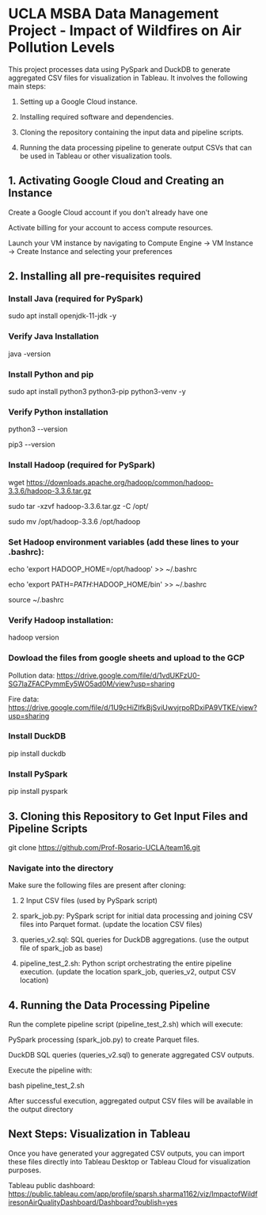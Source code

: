 # UCLA MSBA Data Management Project - Impact of Wildfires on Air Pollution Levels

This project processes data using PySpark and DuckDB to generate aggregated CSV files for visualization in Tableau. It involves the following main steps:

1. Setting up a Google Cloud instance.

2. Installing required software and dependencies.

3. Cloning the repository containing the input data and pipeline scripts.

4. Running the data processing pipeline to generate output CSVs that can be used in Tableau or other visualization tools.

## 1. Activating Google Cloud and Creating an Instance

Create a Google Cloud account if you don't already have one

Activate billing for your account to access compute resources.

Launch your VM instance by navigating to Compute Engine -> VM Instance -> Create Instance and selecting your preferences

## 2. Installing all pre-requisites required

### Install Java (required for PySpark)

sudo apt install openjdk-11-jdk -y

### Verify Java Installation

java -version

### Install Python and pip

sudo apt install python3 python3-pip python3-venv -y

### Verify Python installation

python3 --version 

pip3 --version

### Install Hadoop (required for PySpark)

wget https://downloads.apache.org/hadoop/common/hadoop-3.3.6/hadoop-3.3.6.tar.gz

sudo tar -xzvf hadoop-3.3.6.tar.gz -C /opt/

sudo mv /opt/hadoop-3.3.6 /opt/hadoop

### Set Hadoop environment variables (add these lines to your .bashrc):

echo 'export HADOOP_HOME=/opt/hadoop' >> ~/.bashrc

echo 'export PATH=$PATH:$HADOOP_HOME/bin' >> ~/.bashrc

source ~/.bashrc

### Verify Hadoop installation:

hadoop version

### Dowload the files from google sheets and upload to the GCP

Pollution data: https://drive.google.com/file/d/1vdUKFzU0-SG7IaZFACPymmEy5WO5ad0M/view?usp=sharing

Fire data: https://drive.google.com/file/d/1U9cHiZIfkBjSviUwvjrpoRDxiPA9VTKE/view?usp=sharing

### Install DuckDB
pip install duckdb

### Install PySpark
pip install pyspark

## 3. Cloning this Repository to Get Input Files and Pipeline Scripts

git clone https://github.com/Prof-Rosario-UCLA/team16.git

### Navigate into the directory 

Make sure the following files are present after cloning:

1. 2 Input CSV files (used by PySpark script)

2. spark_job.py: PySpark script for initial data processing and joining CSV files into Parquet format. (update the location CSV files)

3. queries_v2.sql: SQL queries for DuckDB aggregations. (use the output file of spark_job as base)

4. pipeline_test_2.sh: Python script orchestrating the entire pipeline execution. (update the location spark_job, queries_v2, output CSV location)

## 4. Running the Data Processing Pipeline

Run the complete pipeline script (pipeline_test_2.sh) which will execute:

PySpark processing (spark_job.py) to create Parquet files.

DuckDB SQL queries (queries_v2.sql) to generate aggregated CSV outputs.

Execute the pipeline with:

bash pipeline_test_2.sh

After successful execution, aggregated output CSV files will be available in the output directory

## Next Steps: Visualization in Tableau

Once you have generated your aggregated CSV outputs, you can import these files directly into Tableau Desktop or Tableau Cloud for visualization purposes.

Tableau public dashboard: https://public.tableau.com/app/profile/sparsh.sharma1162/viz/ImpactofWildfiresonAirQualityDashboard/Dashboard?publish=yes
